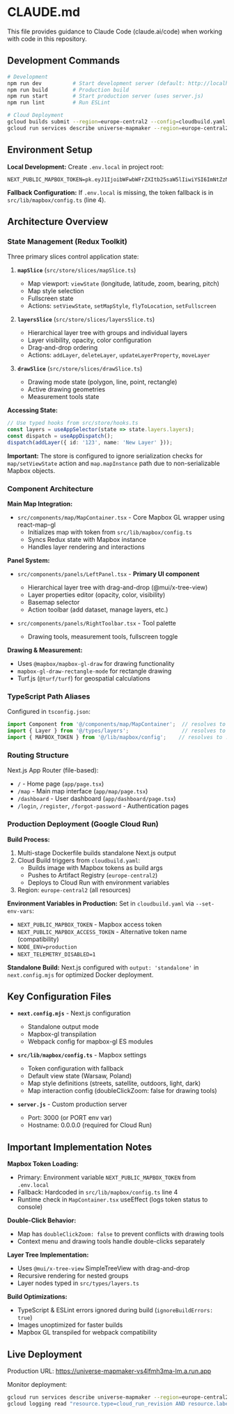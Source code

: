 # CLAUDE.md

This file provides guidance to Claude Code (claude.ai/code) when working with code in this repository.

## Development Commands

```bash
# Development
npm run dev          # Start development server (default: http://localhost:3000)
npm run build        # Production build
npm run start        # Start production server (uses server.js)
npm run lint         # Run ESLint

# Cloud Deployment
gcloud builds submit --region=europe-central2 --config=cloudbuild.yaml --substitutions=COMMIT_SHA=$(git rev-parse HEAD)
gcloud run services describe universe-mapmaker --region=europe-central2
```

## Environment Setup

**Local Development:**
Create `.env.local` in project root:
```env
NEXT_PUBLIC_MAPBOX_TOKEN=pk.eyJ1IjoibWFwbWFrZXItb25saW5lIiwiYSI6ImNtZzN3bm8wYTBwaXIybHM5dDlpc3YwOTQifQ.8Hrv97gishqnvI_h7PiqlQ
```

**Fallback Configuration:**
If `.env.local` is missing, the token fallback is in `src/lib/mapbox/config.ts` (line 4).

## Architecture Overview

### State Management (Redux Toolkit)

Three primary slices control application state:

1. **`mapSlice`** (`src/store/slices/mapSlice.ts`)
   - Map viewport: `viewState` (longitude, latitude, zoom, bearing, pitch)
   - Map style selection
   - Fullscreen state
   - Actions: `setViewState`, `setMapStyle`, `flyToLocation`, `setFullscreen`

2. **`layersSlice`** (`src/store/slices/layersSlice.ts`)
   - Hierarchical layer tree with groups and individual layers
   - Layer visibility, opacity, color configuration
   - Drag-and-drop ordering
   - Actions: `addLayer`, `deleteLayer`, `updateLayerProperty`, `moveLayer`

3. **`drawSlice`** (`src/store/slices/drawSlice.ts`)
   - Drawing mode state (polygon, line, point, rectangle)
   - Active drawing geometries
   - Measurement tools state

**Accessing State:**
```typescript
// Use typed hooks from src/store/hooks.ts
const layers = useAppSelector(state => state.layers.layers);
const dispatch = useAppDispatch();
dispatch(addLayer({ id: '123', name: 'New Layer' }));
```

**Important:** The store is configured to ignore serialization checks for `map/setViewState` action and `map.mapInstance` path due to non-serializable Mapbox objects.

### Component Architecture

**Main Map Integration:**
- `src/components/map/MapContainer.tsx` - Core Mapbox GL wrapper using react-map-gl
  - Initializes map with token from `src/lib/mapbox/config.ts`
  - Syncs Redux state with Mapbox instance
  - Handles layer rendering and interactions

**Panel System:**
- `src/components/panels/LeftPanel.tsx` - **Primary UI component**
  - Hierarchical layer tree with drag-and-drop (@mui/x-tree-view)
  - Layer properties editor (opacity, color, visibility)
  - Basemap selector
  - Action toolbar (add dataset, manage layers, etc.)

- `src/components/panels/RightToolbar.tsx` - Tool palette
  - Drawing tools, measurement tools, fullscreen toggle

**Drawing & Measurement:**
- Uses `@mapbox/mapbox-gl-draw` for drawing functionality
- `mapbox-gl-draw-rectangle-mode` for rectangle drawing
- Turf.js (`@turf/turf`) for geospatial calculations

### TypeScript Path Aliases

Configured in `tsconfig.json`:
```typescript
import Component from '@/components/map/MapContainer';  // resolves to ./src/components/map/MapContainer
import { Layer } from '@/types/layers';                 // resolves to ./src/types/layers
import { MAPBOX_TOKEN } from '@/lib/mapbox/config';    // resolves to ./src/lib/mapbox/config
```

### Routing Structure

Next.js App Router (file-based):
- `/` - Home page (`app/page.tsx`)
- `/map` - Main map interface (`app/map/page.tsx`)
- `/dashboard` - User dashboard (`app/dashboard/page.tsx`)
- `/login`, `/register`, `/forgot-password` - Authentication pages

### Production Deployment (Google Cloud Run)

**Build Process:**
1. Multi-stage Dockerfile builds standalone Next.js output
2. Cloud Build triggers from `cloudbuild.yaml`:
   - Builds image with Mapbox tokens as build args
   - Pushes to Artifact Registry (`europe-central2`)
   - Deploys to Cloud Run with environment variables
3. Region: `europe-central2` (all resources)

**Environment Variables in Production:**
Set in `cloudbuild.yaml` via `--set-env-vars`:
- `NEXT_PUBLIC_MAPBOX_TOKEN` - Mapbox access token
- `NEXT_PUBLIC_MAPBOX_ACCESS_TOKEN` - Alternative token name (compatibility)
- `NODE_ENV=production`
- `NEXT_TELEMETRY_DISABLED=1`

**Standalone Build:**
Next.js configured with `output: 'standalone'` in `next.config.mjs` for optimized Docker deployment.

## Key Configuration Files

- **`next.config.mjs`** - Next.js configuration
  - Standalone output mode
  - Mapbox-gl transpilation
  - Webpack config for mapbox-gl ES modules

- **`src/lib/mapbox/config.ts`** - Mapbox settings
  - Token configuration with fallback
  - Default view state (Warsaw, Poland)
  - Map style definitions (streets, satellite, outdoors, light, dark)
  - Map interaction config (doubleClickZoom: false for drawing tools)

- **`server.js`** - Custom production server
  - Port: 3000 (or PORT env var)
  - Hostname: 0.0.0.0 (required for Cloud Run)

## Important Implementation Notes

**Mapbox Token Loading:**
- Primary: Environment variable `NEXT_PUBLIC_MAPBOX_TOKEN` from `.env.local`
- Fallback: Hardcoded in `src/lib/mapbox/config.ts` line 4
- Runtime check in `MapContainer.tsx` useEffect (logs token status to console)

**Double-Click Behavior:**
- Map has `doubleClickZoom: false` to prevent conflicts with drawing tools
- Context menu and drawing tools handle double-clicks separately

**Layer Tree Implementation:**
- Uses `@mui/x-tree-view` SimpleTreeView with drag-and-drop
- Recursive rendering for nested groups
- Layer nodes typed in `src/types/layers.ts`

**Build Optimizations:**
- TypeScript & ESLint errors ignored during build (`ignoreBuildErrors: true`)
- Images unoptimized for faster builds
- Mapbox GL transpiled for webpack compatibility

## Live Deployment

Production URL: https://universe-mapmaker-vs4lfmh3ma-lm.a.run.app

Monitor deployment:
```bash
gcloud run services describe universe-mapmaker --region=europe-central2
gcloud logging read "resource.type=cloud_run_revision AND resource.labels.service_name=universe-mapmaker" --limit=50
```
